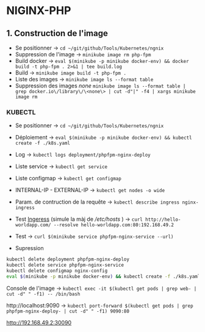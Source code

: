 # NIGINX-PHP

## 1. Construction de l'image


- Se positionner -> `cd ~/git/github/Tools/Kubernetes/ngnix`
- Suppression de l'image -> `minikube image rm php-fpm`
- Build docker -> `eval $(minikube -p minikube docker-env) && docker build -t php-fpm . 2>&1 | tee build.log`
- Build -> `minikube image build -t php-fpm .`
- Liste des images -> `minikube image ls --format table`
- Suppression des images *none* `minikube image ls --format table | grep docker.io\/library\/\<none\> | cut -d"|" -f4 | xargs minikube image rm`


### KUBECTL


- Se positionner -> `cd ~/git/github/Tools/Kubernetes/ngnix`
- Déploiement -> `eval $(minikube -p minikube docker-env) && kubectl create -f ./k8s.yaml`
- Log -> `kubectl logs deployment/phpfpm-nginx-deploy`
- Liste service -> `kubectl get service`
- Liste configmap -> `kubectl get configmap`
- INTERNAL-IP - EXTERNAL-IP -> `kubectl get nodes -o wide`
- Param. de contruction de la requête -> `kubectl describe ingress nginx-ingress`
- Test [Ingeress](https://blog.knoldus.com/how-to-create-ingress-rules-in-kubernetes-using-minikube/#what-is-ingress) (simule la màj de */etc/hosts* ) -> `curl http://hello-worldapp.com/ --resolve hello-worldapp.com:80:192.168.49.2`
- Test -> `curl $(minikube service phpfpm-nginx-service --url)`

- Supression

```bash
kubectl delete deployment phpfpm-nginx-deploy
kubectl delete service phpfpm-nginx-service
kubectl delete configmap nginx-config
eval $(minikube -p minikube docker-env) && kubectl create -f ./k8s.yaml
```

Console de l'image -> `kubectl exec -it $(kubectl get pods | grep web- | cut -d" " -f1) -- /bin/bash`


http://localhost:9090 -> `kubectl port-forward $(kubectl get pods | grep phpfpm-nginx-deploy- | cut -d" " -f1) 9090:80`


http://192.168.49.2:30090